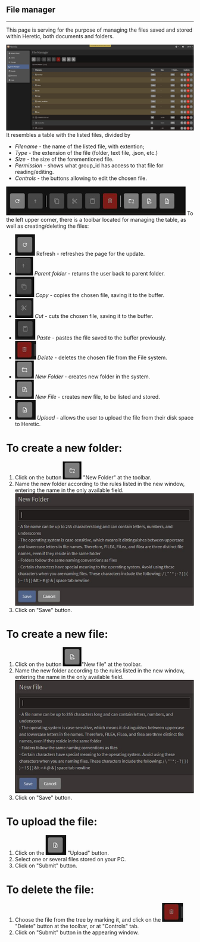 ## File manager
---
This page is serving for the purpose of managing the files saved and stored within Heretic, both documents and folders.

![Alt text](fileManager.JPG)
It resembles a table with the listed files, divided by
+ *Filename* - the name of the listed file, with extention;
+ *Type* - the extension of the file (folder, text file, .json, etc.)
+ *Size* - the size of the forementioned file.
+ *Permission* - shows what group_id has access to that file for reading/editing.
+ *Controls* - the buttons allowing to edit the chosen file.

![Alt text](filemanagerToolbar.JPG)
To the left upper corner, there is a toolbar located for managing the table, as well as creating/deleting the files:
+ ![Alt text](toolbarRefresh.png) Refresh - refreshes the page for the update.
+ ![Alt text](tooldbarParentFolder.JPG) *Parent folder* - returns the user back to parent folder.
+ ![Alt text](toolbarCopy.JPG) *Copy* - copies the chosen file, saving it to the buffer.
+ ![Alt text](toolbarCut.JPG) *Cut* - cuts the chosen file, saving it to the buffer.
+ ![Alt text](toolbarPaste.JPG) *Paste* - pastes the file saved to the buffer previously.
+ ![Alt text](toolbarDelete.JPG) *Delete* - deletes the chosen file from the File system.
+ ![Alt text](toolbarNewFolder.JPG) *New Folder* - creates new folder in the system.
+ ![Alt text](toolbarNewFile.JPG) *New File* - creates new file, to be listed and stored.
+ ![Alt text](toolbarUpload.JPG) *Upload* - allows the user to upload the file from their disk space to Heretic.

# To create a new folder:
1. Click on the button ![Alt text](toolbarNewFolder.JPG) "New Folder" at the toolbar.
2.  Name the new folder according to the rules listed in the new window, entering the name in the only available field.
![Alt text](newFolderCreation.JPG)
3. Click on "Save" button. 

# To create a new file:
1. Click on the button  ![Alt text](toolbarNewFile.JPG)"New file" at the toolbar.
2. Name the new folder according to the rules listed in the new window, entering the name in the only available field.
![Alt text](newFileCreation.JPG)
3. Click on "Save" button. 

# To upload the file:
1. Click on the ![Alt text](toolbarUpload.JPG) "Upload" button.
2. Select one or several files stored on your PC.
3. Click on "Submit" button.

# To delete the file:
1. Choose the file from the tree by marking it, and click on the ![!\[Alt text\](toolbarUpload.JPG)](toolbarDelete.JPG) "Delete" button at the toolbar, or at "Controls" tab.
2. Click on "Submit" button in the appearing window.
